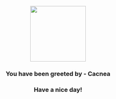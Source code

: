 <p align="center">
            <img src="https://raw.githubusercontent.com/PokeAPI/sprites/master/sprites/pokemon/331.png" width="150" height="150">
          </p>
          <h3 align="center">You have been greeted by - <b>Cacnea</b></h3>
          <h3 align="center">Have a nice day!</h3>
        